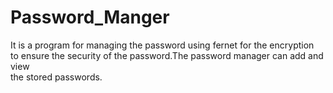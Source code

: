 # Password_Manger<br>
It is a program for managing the password using fernet for the encryption<br>
to ensure the security of the password.The password manager can add and view<br>
the stored passwords.

